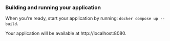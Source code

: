 ### Building and running your application

When you're ready, start your application by running:
`docker compose up --build`.

Your application will be available at http://localhost:8080.

